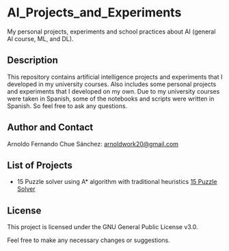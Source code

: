 # AI_Projects_and_Experiments
My personal projects, experiments and school practices about AI (general AI course, ML, and DL).

## Description
This repository contains artificial intelligence projects and experiments that I developed in my university courses. Also includes some personal projects and experiments that I developed on my own. Due to my university courses were taken in Spanish, some of the notebooks and scripts were written in Spanish. So feel free to ask any questions.

## Author and Contact
Arnoldo Fernando Chue Sánchez: arnoldwork20@gmail.com

## List of Projects
-  15 Puzzle solver using A* algorithm with traditional heuristics [15 Puzzle Solver](15_puzzle)

## License
This project is licensed under the GNU General Public License v3.0.

Feel free to make any necessary changes or suggestions.
